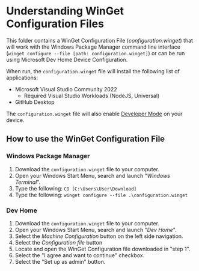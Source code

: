 # Understanding WinGet Configuration Files

This folder contains a WinGet Configuration File (_configuration.winget_) that will work with the Windows Package Manager command line interface (`winget configure --file [path: configuration.winget]`) or can be run using Microsoft Dev Home Device Configuration.

When run, the `configuration.winget` file will install the following list of applications:

- Microsoft Visual Studio Community 2022
  - Required Visual Studio Workloads (NodeJS, Universal)
- GitHub Desktop

The `configuration.winget` file will also enable [Developer Mode](https://learn.microsoft.com/windows/apps/get-started/developer-mode-features-and-debugging) on your device.

## How to use the WinGet Configuration File

### Windows Package Manager

1. Download the `configuration.winget` file to your computer.
1. Open your Windows Start Menu, search and launch "_Windows Terminal_".
1. Type the following: `CD [C:\Users\User\Download]`
1. Type the following: `winget configure --file .\configuration.winget`

### Dev Home

1. Download the `configuration.winget` file to your computer.
1. Open your Windows Start Menu, search and launch "_Dev Home_".
1. Select the _Machine Configuration_ button on the left side navigation.
1. Select the _Configuration file_ button
1. Locate and open the WinGet Configuration file downloaded in "step 1".
1. Select the "I agree and want to continue" checkbox.
1. Select the "Set up as admin" button.
